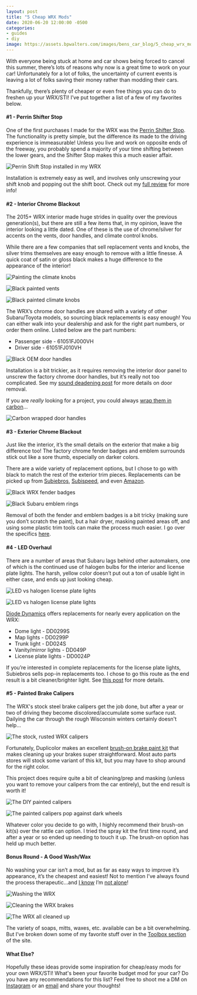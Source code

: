 ```yaml
---
layout: post
title: "5 Cheap WRX Mods"
date: 2020-06-20 12:00:00 -0500
categories:
- guides
- diy
image: https://assets.bpwalters.com/images/bens_car_blog/5_cheap_wrx_mods/black_climate_knobs.jpg
---
```


<span class="is-first-letter">W</span>ith everyone being stuck at home and car shows being forced to cancel this summer, there’s lots of reasons why now is a great time to work on your car! Unfortunately for a lot of folks, the uncertainty of current events is leaving a lot of folks saving their money rather than modding their cars.

Thankfully, there’s plenty of cheaper or even free things you can do to freshen up your WRX/STI! I’ve put together a list of a few of my favorites below.

#### #1 - Perrin Shifter Stop

One of the first purchases I made for the WRX was the [Perrin Shifter Stop](https://www.perrin.com/shop/shifters/shifter-stop). The functionality is pretty simple, but the difference its made to the driving experience is immeasurable! Unless you live and work on opposite ends of the freeway, you probably spend a majority of your time shifting between the lower gears, and the Shifter Stop makes this a much easier affair.

![Perrin Shift Stop installed in my WRX](https://assets.bpwalters.com/images/bens_car_blog/perrin_shift_stop_installed.jpg)

Installation is extremely easy as well, and involves only unscrewing your shift knob and popping out the shift boot. Check out my [full review](/perrin-shift-stop-review) for more info!

#### #2 - Interior Chrome Blackout

The 2015+ WRX interior made huge strides in quality over the previous generation(s), but there are still a few items that, in my opinion, leave the interior looking a little dated. One of these is the use of chrome/silver for accents on the vents, door handles, and climate control knobs.

While there are a few companies that sell replacement vents and knobs, the silver trims themselves are easy enough to remove with a little finesse. A quick coat of satin or gloss black makes a huge difference to the appearance of the interior!

![Painting the climate knobs](https://assets.bpwalters.com/images/bens_car_blog/5_cheap_wrx_mods/black_climate_knobs_painting.jpg)

![Black painted vents](https://assets.bpwalters.com/images/bens_car_blog/5_cheap_wrx_mods/black_vents.jpg)

![Black painted climate knobs](https://assets.bpwalters.com/images/bens_car_blog/5_cheap_wrx_mods/black_climate_knobs.jpg)

The WRX’s chrome door handles are shared with a variety of other Subaru/Toyota models, so sourcing black replacements is easy enough! You can either walk into your dealership and ask for the right part numbers, or order them online. Listed below are the part numbers:

* Passenger side - 61051FJ000VH
* Driver side - 61051FJ010VH

![Black OEM door handles](https://assets.bpwalters.com/images/bens_car_blog/5_cheap_wrx_mods/black_handles.jpg)

Installation is a bit trickier, as it requires removing the interior door panel to unscrew the factory chrome door handles, but it’s really not too complicated. See my [sound deadening post](/sound-deadening-the-wrx) for more details on door removal.

If you are *really* looking for a project, you could always [wrap them in carbon](/diy-carbon-fiber)...

![Carbon wrapped door handles](https://assets.bpwalters.com/images/bens_car_blog/5_cheap_wrx_mods/carbon_handles.jpg)

#### #3 - Exterior Chrome Blackout

Just like the interior, it’s the small details on the exterior that make a big difference too! The factory chrome fender badges and emblem surrounds stick out like a sore thumb, especially on darker colors.

There are a wide variety of replacement options, but I chose to go with black to match the rest of the exterior trim pieces. Replacements can be picked up from [Subiebros](https://subiebros.com/2015-wrx-fender-badges/), [Subispeed](https://www.subispeed.com/gcs-fender-emblems-2015-wrx-sti), and even [Amazon](https://www.amazon.com/gp/product/B0813ZVMBF).

![Black WRX fender badges](https://assets.bpwalters.com/images/bens_car_blog/5_cheap_wrx_mods/black_fender_badges.jpg)

![Black Subaru emblem rings](https://assets.bpwalters.com/images/bens_car_blog/5_cheap_wrx_mods/black_emblem_rings.jpg)

Removal of both the fender and emblem badges is a bit tricky (making sure you don’t scratch the paint), but a hair dryer, masking painted areas off, and using some plastic trim tools can make the process much easier. I go over the specifics [here](/blacking-out-the-wrx).

#### #4 - LED Overhaul

There are a number of areas that Subaru lags behind other automakers, one of which is the continued use of halogen bulbs for the interior and license plate lights. The harsh, yellow color doesn’t put out a ton of usable light in either case, and ends up just looking cheap.

![LED vs halogen license plate lights](https://assets.bpwalters.com/images/bens_car_blog/cleaning_up_the_rear_of_the_wrx/wrx_license_plate_led_comparison_1.jpg)

![LED vs halogen license plate lights](https://assets.bpwalters.com/images/bens_car_blog/cleaning_up_the_rear_of_the_wrx/wrx_license_plate_led_comparison_2.jpg)

[Diode Dynamics](https://www.diodedynamics.com/) offers replacements for nearly every application on the WRX:

* Dome light - DD0299S
* Map lights - DD0299P
* Trunk light - DD024S
* Vanity/mirror lights - DD049P
* License plate lights - DD0024P

If you’re interested in complete replacements for the license plate lights, Subiebros sells pop-in replacements too. I chose to go this route as the end result is a bit cleaner/brighter light. See [this post](/cleaning-up-the-rear-of-the-wrx) for more details.

#### #5 - Painted Brake Calipers

The WRX's stock steel brake calipers get the job done, but after a year or two of driving they become discolored/accumulate some surface rust. Dailying the car through the rough Wisconsin winters certainly doesn't help...

![The stock, rusted WRX calipers](https://assets.bpwalters.com/images/bens_car_blog/5_cheap_wrx_mods/wrx_brakes_rusted.jpg)

Fortunately, Duplicolor makes an excellent [brush-on brake paint kit](https://www.autozone.com/paint-and-body/brake-caliper-paint/dupli-color-red-caliper-brake-paint-kit/539677_0_0) that makes cleaning up your brakes super straightforward. Most auto parts stores will stock some variant of this kit, but you may have to shop around for the right color.

This project does require quite a bit of cleaning/prep and masking (unless you want to remove your calipers from the car entirely), but the end result is worth it!

![The DIY painted calipers](https://assets.bpwalters.com/images/bens_car_blog/5_cheap_wrx_mods/wrx_brakes_painted.jpg)

![The painted calipers pop against dark wheels](https://assets.bpwalters.com/images/bens_car_blog/5_cheap_wrx_mods/wrx_wheels_and_brakes.jpg)

Whatever color you decide to go with, I highly recommend their brush-on kit(s) over the rattle can option. I tried the spray kit the first time round, and after a year or so ended up needing to touch it up. The brush-on option has held up much better.

#### Bonus Round - A Good Wash/Wax

No washing your car isn’t a mod, but as far as easy ways to improve it’s appearance, it’s the cheapest and easiest! Not to mention I’ve always found the process therapeutic…and [I know](https://www.youtube.com/watch?v=uvH8c3IlqCg) I’m [not alone](https://www.youtube.com/user/MattMoreman)!

![Washing the WRX](https://assets.bpwalters.com/images/bens_car_blog/5_cheap_wrx_mods/wrx_washing.jpg)

![Cleaning the WRX brakes](https://assets.bpwalters.com/images/bens_car_blog/5_cheap_wrx_mods/wrx_brakes_washing.jpg)

![The WRX all cleaned up](https://assets.bpwalters.com/images/bens_car_blog/5_cheap_wrx_mods/wrx_washed.jpg)

The variety of soaps, mitts, waxes, etc. available can be a bit overwhelming. But I’ve broken down some of my favorite stuff over in the [Toolbox section](/toolbox) of the site.

#### What Else?

Hopefully these ideas provide some inspiration for cheap/easy mods for your own WRX/STI! What's been your favorite budget mod for your car? Do you have any recommendations for this list? Feel free to shoot me a DM on [Instagram](https://instagram.com/benscarblog) or an [email](mailto:contact@benscarblog.com) and share your thoughts!
